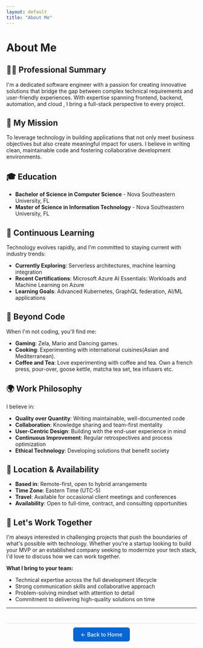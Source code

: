 ```yaml
---
layout: default
title: "About Me"
---
```


# About Me

## 👨‍💻 Professional Summary

I'm a dedicated software engineer with a passion for creating innovative solutions that bridge the gap between complex technical requirements and user-friendly experiences. With expertise spanning frontend, backend, automation, and cloud , I bring a full-stack perspective to every project.

## 🎯 My Mission

To leverage technology in building applications that not only meet business objectives but also create meaningful impact for users. I believe in writing clean, maintainable code and fostering collaborative development environments.


## 🎓 Education 

- **Bachelor of Science in Computer Science** - Nova Southeastern University, FL
- **Master of Science in Information Technology** - Nova Southeastern University, FL

## 🌱 Continuous Learning

Technology evolves rapidly, and I'm committed to staying current with industry trends:

- **Currently Exploring**: Serverless architectures, machine learning integration
- **Recent Certifications**: Microsoft Azure AI Essentials: Workloads and Machine Learning on Azure
- **Learning Goals**: Advanced Kubernetes, GraphQL federation, AI/ML applications


## 🎨 Beyond Code

When I'm not coding, you'll find me:

- **Gaming**:  Zela, Mario and Dancing games.
- **Cooking**: Experimenting with international cuisines(Asian and Mediterranean).
- **Coffee and Tea**: Love experimenting with coffee and tea. Own a french press, pour-over, goose kettle, matcha tea set, tea infusers etc.

## 🌍 Work Philosophy

I believe in:

- **Quality over Quantity**: Writing maintainable, well-documented code
- **Collaboration**: Knowledge sharing and team-first mentality
- **User-Centric Design**: Building with the end-user experience in mind
- **Continuous Improvement**: Regular retrospectives and process optimization
- **Ethical Technology**: Developing solutions that benefit society

## 📍 Location & Availability

- **Based in**: Remote-first, open to hybrid arrangements
- **Time Zone**: Eastern Time (UTC-5)
- **Travel**: Available for occasional client meetings and conferences
- **Availability**: Open to full-time, contract, and consulting opportunities

## 🤝 Let's Work Together

I'm always interested in challenging projects that push the boundaries of what's possible with technology. Whether you're a startup looking to build your MVP or an established company seeking to modernize your tech stack, I'd love to discuss how we can work together.

**What I bring to your team:**
- Technical expertise across the full development lifecycle
- Strong communication skills and collaborative approach
- Problem-solving mindset with attention to detail
- Commitment to delivering high-quality solutions on time

---
<!-- **[← Back to Home](index.md)** -->
<div style="text-align: center; margin: 40px 0; padding: 20px; border-top: 1px solid #e1e4e8;">
  <a href="{{ site.baseurl }}/" style="background: #0366d6; color: white; padding: 10px 20px; border-radius: 6px; text-decoration: none; font-weight: 500;">
    ← Back to Home
